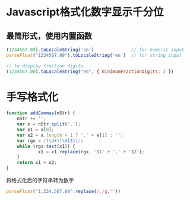 # Javascript格式化数字显示千分位

## 最简形式，使用内置函数
```javascript
(1234567.89).toLocaleString('en')              // for numeric input
parseFloat("1234567.89").toLocaleString('en')  // for string input

// to display fraction digits
(1234567.00).toLocaleString("en", { minimumFractionDigits: 2 })
```

# 手写格式化
```javascript
function addCommas(nStr) {
    nStr += '';
    var x = nStr.split('.');
    var x1 = x[0];
    var x2 = x.length > 1 ? '.' + x[1] : '';
    var rgx = /(\d+)(\d{3})/;
    while (rgx.test(x1)) {
            x1 = x1.replace(rgx, '$1' + ',' + '$2');
    }
    return x1 + x2;
}
```

将格式化后的字符串转为数字
```javascript
parseFloat("1,234,567.89".replace(/,/g,''))
```

[1]: https://stackoverflow.com/questions/3753483/javascript-thousand-separator-string-format "Javascript Thousand Separator / string format"
